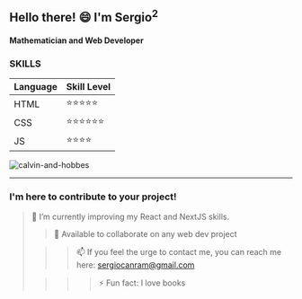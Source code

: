  ## Hello there! 😄 I'm Sergio<sup>2</sup>

 #### Mathematician and Web Developer 

 ### SKILLS
| Language | Skill Level |
| ----     | :----         |
| HTML     | ⭐⭐⭐⭐⭐|
| CSS      | ⭐⭐⭐⭐⭐⭐|
| JS       | ⭐⭐⭐⭐ |


![calvin-and-hobbes](https://github.com/sergiocanram/sergiocanram/assets/43572682/6c351997-7c5d-48db-b547-f2e38bea7975)



---
  
 ### I'm here to contribute to your project!

> 🌱 I’m currently improving my React and NextJS skills.
> 
>> 👯 Available to collaborate on any web dev project 
> 
>>> 📫 If you feel the urge to contact me, you can reach me here: sergiocanram@gmail.com 
> 
>>>> ⚡ Fun fact: I love books 

